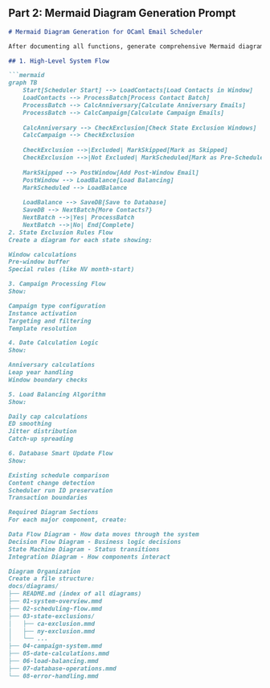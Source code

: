 ## Part 2: Mermaid Diagram Generation Prompt

```markdown
# Mermaid Diagram Generation for OCaml Email Scheduler

After documenting all functions, generate comprehensive Mermaid diagrams showing the business logic flow. Create the following diagrams:

## 1. High-Level System Flow

```mermaid
graph TB
    Start[Scheduler Start] --> LoadContacts[Load Contacts in Window]
    LoadContacts --> ProcessBatch[Process Contact Batch]
    ProcessBatch --> CalcAnniversary[Calculate Anniversary Emails]
    ProcessBatch --> CalcCampaign[Calculate Campaign Emails]
    
    CalcAnniversary --> CheckExclusion[Check State Exclusion Windows]
    CalcCampaign --> CheckExclusion
    
    CheckExclusion -->|Excluded| MarkSkipped[Mark as Skipped]
    CheckExclusion -->|Not Excluded| MarkScheduled[Mark as Pre-Scheduled]
    
    MarkSkipped --> PostWindow[Add Post-Window Email]
    PostWindow --> LoadBalance[Load Balancing]
    MarkScheduled --> LoadBalance
    
    LoadBalance --> SaveDB[Save to Database]
    SaveDB --> NextBatch{More Contacts?}
    NextBatch -->|Yes| ProcessBatch
    NextBatch -->|No| End[Complete]
2. State Exclusion Rules Flow
Create a diagram for each state showing:

Window calculations
Pre-window buffer
Special rules (like NV month-start)

3. Campaign Processing Flow
Show:

Campaign type configuration
Instance activation
Targeting and filtering
Template resolution

4. Date Calculation Logic
Show:

Anniversary calculations
Leap year handling
Window boundary checks

5. Load Balancing Algorithm
Show:

Daily cap calculations
ED smoothing
Jitter distribution
Catch-up spreading

6. Database Smart Update Flow
Show:

Existing schedule comparison
Content change detection
Scheduler run ID preservation
Transaction boundaries

Required Diagram Sections
For each major component, create:

Data Flow Diagram - How data moves through the system
Decision Flow Diagram - Business logic decisions
State Machine Diagram - Status transitions
Integration Diagram - How components interact

Diagram Organization
Create a file structure:
docs/diagrams/
├── README.md (index of all diagrams)
├── 01-system-overview.mmd
├── 02-scheduling-flow.mmd
├── 03-state-exclusions/
│   ├── ca-exclusion.mmd
│   ├── ny-exclusion.mmd
│   └── ...
├── 04-campaign-system.mmd
├── 05-date-calculations.mmd
├── 06-load-balancing.mmd
├── 07-database-operations.mmd
└── 08-error-handling.mmd